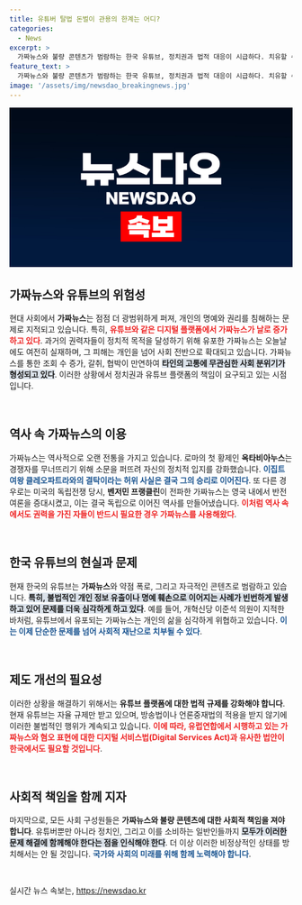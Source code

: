 ```yaml
---
title: 유튜버 탈법 돈벌이 관용의 한계는 어디?
categories:
  - News
excerpt: >
  가짜뉴스와 불량 콘텐츠가 범람하는 한국 유튜브, 정치권과 법적 대응이 시급하다. 치유할 수 없는 사회적 고통을 빚는 이들 악성 콘텐츠, 민주주의를 위협하는 현실에 눈을 감지 말아야 한다.
feature_text: >
  가짜뉴스와 불량 콘텐츠가 범람하는 한국 유튜브, 정치권과 법적 대응이 시급하다. 치유할 수 없는 사회적 고통을 빚는 이들 악성 콘텐츠, 민주주의를 위협하는 현실에 눈을 감지 말아야 한다.
image: '/assets/img/newsdao_breakingnews.jpg'
---
```


<p><img src="/assets/img/newsdao_breakingnews.jpg" alt="ontimetimes 속보" /></p>

<h2 data-ke-size="size26">가짜뉴스와 유튜브의 위험성</h2>

<p data-ke-size="size16">현대 사회에서 <b>가짜뉴스</b>는 점점 더 광범위하게 퍼져, 개인의 명예와 권리를 침해하는 문제로 지적되고 있습니다. 특히, <b><span style="color: #ee2323;">유튜브와 같은 디지털 플랫폼에서 가짜뉴스가 날로 증가하고 있다</span></b>. 과거의 권력자들이 정치적 목적을 달성하기 위해 유포한 가짜뉴스는 오늘날에도 여전히 실재하며, 그 피해는 개인을 넘어 사회 전반으로 확대되고 있습니다. 가짜뉴스를 통한 조회 수 증가, 갈취, 협박이 만연하여 <b><span style="background-color: #21538527;">타인의 고통에 무관심한 사회 분위기가 형성되고 있다</span></b>. 이러한 상황에서 정치권과 유튜브 플랫폼의 책임이 요구되고 있는 시점입니다.</p>

<p data-ke-size="size16">&nbsp;</p>

<h2 data-ke-size="size26">역사 속 가짜뉴스의 이용</h2>

<p data-ke-size="size16">가짜뉴스는 역사적으로 오랜 전통을 가지고 있습니다. 로마의 첫 황제인 <b>옥타비아누스</b>는 경쟁자를 무너뜨리기 위해 소문을 퍼뜨려 자신의 정치적 입지를 강화했습니다. <b><span style="color: #1a5490;">이집트 여왕 클레오파트라와의 결탁이라는 허위 사실은 결국 그의 승리로 이어진다</span></b>. 또 다른 경우로는 미국의 독립전쟁 당시, <b>벤저민 프랭클린</b>이 전파한 가짜뉴스는 영국 내에서 반전 여론을 증대시켰고, 이는 결국 독립으로 이어진 역사를 만들어냈습니다. <b><span style="color: #ee2323;">이처럼 역사 속에서도 권력을 가진 자들이 반드시 필요한 경우 가짜뉴스를 사용해왔다</span></b>.</p>

<p data-ke-size="size16">&nbsp;</p>

<h2 data-ke-size="size26">한국 유튜브의 현실과 문제</h2>

<p data-ke-size="size16">현재 한국의 유튜브는 <b>가짜뉴스</b>와 약점 폭로, 그리고 자극적인 콘텐츠로 범람하고 있습니다. <b><span style="background-color: #21538527;">특히, 불법적인 개인 정보 유출이나 명예 훼손으로 이어지는 사례가 빈번하게 발생하고 있어 문제를 더욱 심각하게 하고 있다</span></b>. 예를 들어, 개혁신당 이준석 의원이 지적한 바처럼, 유튜브에서 유포되는 가짜뉴스는 개인의 삶을 심각하게 위협하고 있습니다. <b><span style="color: #1a5490;">이는 이제 단순한 문제를 넘어 사회적 재난으로 치부될 수 있다</span></b>.</p>

<p data-ke-size="size16">&nbsp;</p>

<h2 data-ke-size="size26">제도 개선의 필요성</h2>

<p data-ke-size="size16">이러한 상황을 해결하기 위해서는 <b>유튜브 플랫폼에 대한 법적 규제를 강화해야 합니다</b>. 현재 유튜브는 자율 규제만 받고 있으며, 방송법이나 언론중재법의 적용을 받지 않기에 이러한 불법적인 행위가 계속되고 있습니다. <b><span style="color: #ee2323;">이에 따라, 유럽연합에서 시행하고 있는 가짜뉴스와 혐오 표현에 대한 디지털 서비스법(Digital Services Act)과 유사한 법안이 한국에서도 필요할 것입니다</span></b>.</p>

<p data-ke-size="size16">&nbsp;</p>

<h2 data-ke-size="size26">사회적 책임을 함께 지자</h2>

<p data-ke-size="size16">마지막으로, 모든 사회 구성원들은 <b>가짜뉴스와 불량 콘텐츠에 대한 사회적 책임을 져야 합니다</b>. 유튜버뿐만 아니라 정치인, 그리고 이를 소비하는 일반인들까지 <b><span style="background-color: #21538527;">모두가 이러한 문제 해결에 함께해야 한다는 점을 인식해야 한다</span></b>. 더 이상 이러한 비정상적인 상태를 방치해서는 안 될 것입니다. <b><span style="color: #1a5490;">국가와 사회의 미래를 위해 함께 노력해야 합니다</span></b>.</p>

<p data-ke-size="size16">&nbsp;</p>
실시간 뉴스 속보는, <a href="https://newsdao.kr" rel="dofollow">https://newsdao.kr</a>


